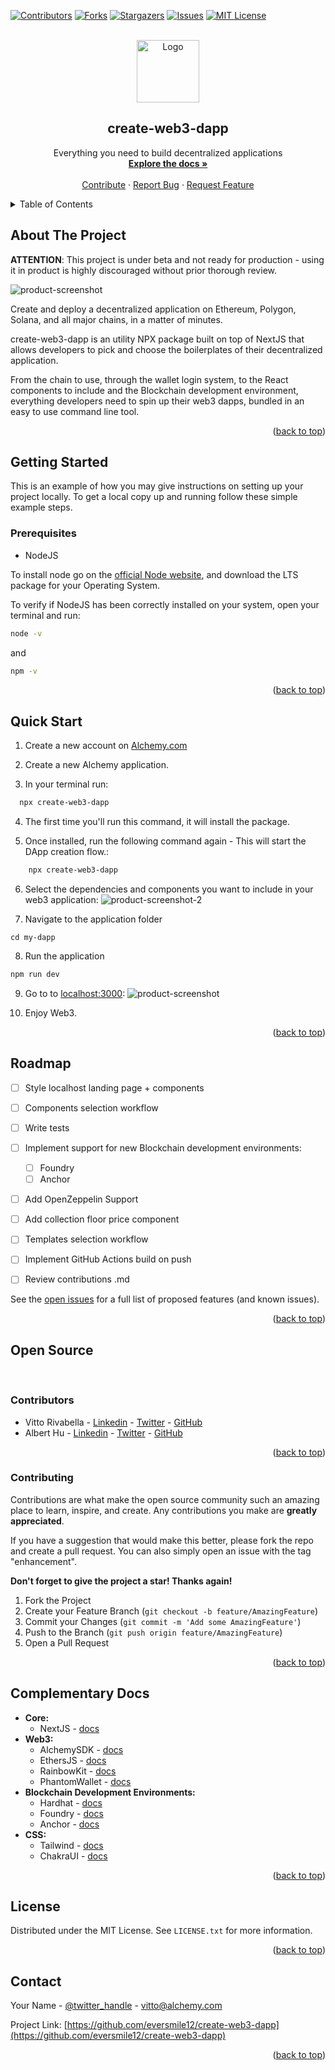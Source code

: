 <div id="top"></div>

[![Contributors][contributors-shield]][contributors-url]
[![Forks][forks-shield]][forks-url]
[![Stargazers][stars-shield]][stars-url]
[![Issues][issues-shield]][issues-url]
[![MIT License][license-shield]][license-url]

<!-- PROJECT LOGO -->
<br />
<div align="center">
  <a href="https://github.com/eversmile12/create-web3-dapp">
    <img src="images/logo.webp" alt="Logo" width="100" height="100">
  </a>

<h2 align="center">create-web3-dapp</h2>

  <p align="center">
    Everything you need to build decentralized applications
    <br />
    <a href="https://docs.alchemy.com"><strong>Explore the docs »</strong></a>
    <br />
    <br />
    <a href="https://github.com/eversmile12/create-web3-dapp">Contribute</a>
    ·
    <a href="https://github.com/eversmile12/create-web3-dapp/issues">Report Bug</a>
    ·
    <a href="https://github.com/eversmile12/create-web3-dapp/issues">Request Feature</a>
  </p>
</div>

<!-- TABLE OF CONTENTS -->
<details>
  <summary>Table of Contents</summary>
  <ol>
    <li>
      <a href="#about-the-project">About The Project</a>
    </li>
    <li>
      <a href="#getting-started">Getting Started</a>
      <ul>
        <li><a href="#prerequisites">Prerequisites</a></li>
        <li><a href="#quick-start">Quickstart</a></li>
      </ul>
    </li>
    <li><a href="#roadmap">Roadmap</a></li>
     <li>
      <a href="#getting-started">Open Source</a>
      <ul>
        <li><a href="#contributors">Contributors</a></li>
        <li><a href="#contributing">Contributing</a></li>
      </ul>
    </li>
    <li><a href="#complementary-docs">Complementary Docs</a></li>
    <li><a href="#license">License</a></li>
    <li><a href="#contributors">Contributors</a></li>
  </ol>
</details>

<!-- ABOUT THE PROJECT -->
## About The Project

**ATTENTION**: This project is under beta and not ready for production - using it in product is highly discouraged without prior thorough review. 

![product-screenshot]

Create and deploy a decentralized application on Ethereum, Polygon, Solana, and all major chains, in a matter of minutes.

create-web3-dapp is an utility NPX package built on top of NextJS that allows developers to pick and choose the boilerplates of their decentralized application.

From the chain to use, through the wallet login system, to the React components to include and the Blockchain development environment, everything developers need to spin up their web3 dapps, bundled in an easy to use command line tool.

<p align="right">(<a href="#top">back to top</a>)</p>


<!-- GETTING STARTED -->
## Getting Started

This is an example of how you may give instructions on setting up your project locally.
To get a local copy up and running follow these simple example steps.

### **Prerequisites**

* NodeJS

To install node go on the [official Node website](https://nodejs.org/en/download/), and download the LTS package for your Operating System.

To verify if NodeJS has been correctly installed on your system, open your terminal and run:
```sh
node -v
```
and
```sh
npm -v
```
<p align="right">(<a href="#top">back to top</a>)</p>

## **Quick Start**

1. Create a new account on [Alchemy.com](https://alchemy.com)
2. Create a new Alchemy application.

3. In your terminal run:
```sh
  npx create-web3-dapp
  ```

4. The first time you'll run this command, it will install the package.

5. Once installed, run the following command again - This will start the DApp creation flow.:
```sh
    npx create-web3-dapp
   ```

6. Select the dependencies and components you want to include in your web3 application:
![product-screenshot-2]

7. Navigate to the application folder
```
cd my-dapp
```
8. Run the application
```sh
npm run dev
```
9. Go to to <a href="localhost:3000">localhost:3000</a>:
![product-screenshot]

10. Enjoy Web3.

<p align="right">(<a href="#top">back to top</a>)</p>


<!-- ROADMAP -->
## **Roadmap**

- [ ] Style localhost landing page + components
- [ ] Components selection workflow
- [ ] Write tests
- [ ] Implement support for new Blockchain development environments:
    - [ ] Foundry
    - [ ] Anchor
- [ ] Add OpenZeppelin Support
- [ ] Add collection floor price component
- [ ] Templates selection workflow
- [ ] Implement GitHub Actions build on push 
- [ ] Review contributions .md



See the [open issues](https://github.com/eversmile12/create-web3-dapp/issues) for a full list of proposed features (and known issues).

<p align="right">(<a href="#top">back to top</a>)</p>

## Open Source
</br>

### Contributors
<ul>
<li>Vitto Rivabella - <a href="https://www.linkedin.com/in/vittorio-rivabella/">Linkedin</a> - <a href="https://twitter.com/VittoStack">Twitter</a> - <a href="https://github.com/eversmile12">GitHub</a></li>
<li>Albert Hu - <a href="https://www.linkedin.com/in/albhu/">Linkedin</a> - <a href="https://twitter.com/thatguyintech">Twitter</a> - <a href="https://github.com/thatguyintech">GitHub</a></li>
</ul>

<p align="right">(<a href="#top">back to top</a>)</p>

<!-- CONTRIBUTING -->
### Contributing

Contributions are what make the open source community such an amazing place to learn, inspire, and create. Any contributions you make are **greatly appreciated**.

If you have a suggestion that would make this better, please fork the repo and create a pull request. You can also simply open an issue with the tag "enhancement".

**Don't forget to give the project a star! Thanks again!**

1. Fork the Project
2. Create your Feature Branch (`git checkout -b feature/AmazingFeature`)
3. Commit your Changes (`git commit -m 'Add some AmazingFeature'`)
4. Push to the Branch (`git push origin feature/AmazingFeature`)
5. Open a Pull Request

<p align="right">(<a href="#top">back to top</a>)</p>

## **Complementary Docs**

<ul>
<li>
  <strong>Core:</strong>
  <ul>
    <li>NextJS - <a href="https://nextjs.org/">docs</a></li>
  </ul>
</li>
<li>
  <strong>Web3:</strong>
  <ul>
    <li>AlchemySDK - <a href="https://docs.alchemy.com/reference/alchemy-sdk-quickstart">docs</a></li>
    <li>EthersJS - <a href="https://docs.ethers.io/v5/">docs</a></li>
    <li>RainbowKit - <a href="https://www.rainbowkit.com/">docs</a></li>
    <li>PhantomWallet - <a href="https://docs.phantom.app/">docs</a></li>
  </ul>
</li>
<li>
  <strong>Blockchain Development Environments:</strong>
  <ul>
    <li>Hardhat - <a href="https://hardhat.org/">docs</a></li>
    <li>Foundry - <a href="https://book.getfoundry.sh/">docs</a></li>
    <li>Anchor - <a href=https://book.anchor-lang.com/">docs</a></li>
  </ul>
</li>
<li>
  <strong>CSS:</strong>
  <ul>
    <li>Tailwind - <a href="https://v2.tailwindcss.com/docs">docs</a></li>
    <li>ChakraUI - <a href="https://chakra-ui.com/getting-started">docs</a></li>
  </ul>
</li>

</ul>

<p align="right">(<a href="#top">back to top</a>)</p>


<!-- LICENSE -->
## License

Distributed under the MIT License. See `LICENSE.txt` for more information.

<p align="right">(<a href="#top">back to top</a>)</p>



<!-- CONTACT -->
## Contact

Your Name - [@twitter_handle](https://twitter.com/vittostack) - vitto@alchemy.com

Project Link: [https://github.com/eversmile12/create-web3-dapp](https://github.com/eversmile12/create-web3-dapp)

<p align="right">(<a href="#top">back to top</a>)</p>


<!-- MARKDOWN LINKS & IMAGES -->
[contributors-shield]: https://img.shields.io/github/contributors/eversmile12/create-web3-dapp.svg?style=for-the-badge
[contributors-url]: https://github.com/eversmile12/create-web3-dapp/graphs/contributors
[forks-shield]: https://img.shields.io/github/forks/eversmile12/create-web3-dapp.svg?style=for-the-badge
[forks-url]: https://github.com/eversmile12/create-web3-dapp/network/members
[stars-shield]: https://img.shields.io/github/stars/eversmile12/create-web3-dapp.svg?style=for-the-badge
[stars-url]: https://github.com/eversmile12/create-web3-dapp/stargazers
[issues-shield]: https://img.shields.io/github/issues/eversmile12/create-web3-dapp.svg?style=for-the-badge
[issues-url]: https://github.com/eversmile12/create-web3-dapp/issues
[license-shield]: https://img.shields.io/github/license/eversmile12/create-web3-dapp.svg?style=for-the-badge
[license-url]: https://github.com/eversmile12/create-web3-dapp/blob/master/LICENSE.txt
[linkedin-shield]: https://img.shields.io/badge/-LinkedIn-black.svg?style=for-the-badge&logo=linkedin&colorB=555


[product-screenshot]: images/screenshot.png
[product-screenshot-2]: images/screenshot_2.png
